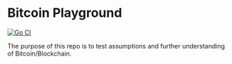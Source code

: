 # Bitcoin Playground

[![Go CI](https://github.com/lf-hernandez/bitcoinplayground/actions/workflows/go.yml/badge.svg)](https://github.com/lf-hernandez/bitcoinplayground/actions/workflows/go.yml)

The purpose of this repo is to test assumptions and further understanding of Bitcoin/Blockchain. 
